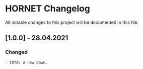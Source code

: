 # HORNET Changelog

All notable changes to this project will be documented in this file.

## [1.0.0] - 28.04.2021

### Changed

    - IOTA: A new dawn.